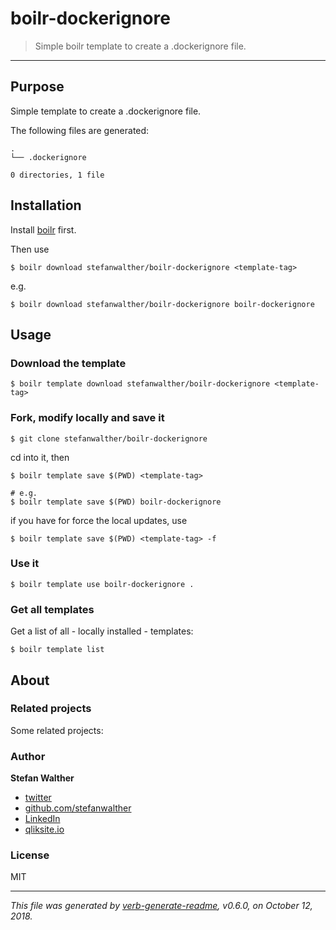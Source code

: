 # boilr-dockerignore

> Simple boilr template to create a .dockerignore file.

---

## Purpose
Simple template to create a .dockerignore file.

The following files are generated:

```
.
└── .dockerignore

0 directories, 1 file

```

## Installation
Install [boilr](https://github.com/tmrts/boilr) first. 

Then use 

```
$ boilr download stefanwalther/boilr-dockerignore <template-tag>
```

e.g.
```
$ boilr download stefanwalther/boilr-dockerignore boilr-dockerignore
```

## Usage
### Download the template

```
$ boilr template download stefanwalther/boilr-dockerignore <template-tag>
```

### Fork, modify locally and save it

```
$ git clone stefanwalther/boilr-dockerignore
```

cd into it, then

```
$ boilr template save $(PWD) <template-tag>

# e.g. 
$ boilr template save $(PWD) boilr-dockerignore
```

if you have for force the local updates, use

```
$ boilr template save $(PWD) <template-tag> -f
```

### Use it

```
$ boilr template use boilr-dockerignore .
```

### Get all templates

Get a list of all - locally installed - templates:

```
$ boilr template list
```

## About

### Related projects
Some related projects:

 

### Author
**Stefan Walther**

* [twitter](http://twitter.com/waltherstefan)  
* [github.com/stefanwalther](http://github.com/stefanwalther) 
* [LinkedIn](https://www.linkedin.com/in/stefanwalther/) 
* [qliksite.io](http://qliksite.io)

### License
MIT

***

_This file was generated by [verb-generate-readme](https://github.com/verbose/verb-generate-readme), v0.6.0, on October 12, 2018._

